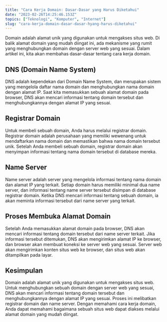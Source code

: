```yaml
---
title: "Cara Kerja Domain: Dasar-Dasar yang Harus Diketahui"
date: "2023-02-26T14:25:46.153Z"
topics: ["Teknologi", "Komputer", "Internet"]
slug: "cara-kerja-domain-dasar-dasar-hyang-harus-diketahui"
---
```


Domain adalah alamat unik yang digunakan untuk mengakses situs web. Di balik alamat domain yang mudah diingat ini, ada mekanisme yang rumit yang menghubungkan domain dengan server web yang sesuai. Dalam artikel ini, kita akan membahas dasar-dasar tentang cara kerja domain.

## DNS (Domain Name System)

DNS adalah kependekan dari Domain Name System, dan merupakan sistem yang mengelola daftar nama domain dan menghubungkan nama domain dengan alamat IP. Saat kita memasukkan sebuah alamat domain pada browser, DNS akan mencari informasi tentang domain tersebut dan menghubungkannya dengan alamat IP yang sesuai. 

## Registrar Domain

Untuk membeli sebuah domain, Anda harus melalui registrar domain. Registrar domain adalah perusahaan yang memiliki wewenang untuk mendaftarkan nama domain dan memastikan bahwa nama domain tersebut unik. Setelah Anda membeli sebuah domain, registrar domain akan menyimpan informasi tentang nama domain tersebut di database mereka.

## Name Server

Name server adalah server yang mengelola informasi tentang nama domain dan alamat IP yang terkait. Setiap domain harus memiliki minimal dua name server, dan informasi tentang name server tersebut disimpan di database registrar domain. Ketika DNS mencari informasi tentang sebuah domain, ia akan meminta informasi tersebut dari name server yang terkait.

## Proses Membuka Alamat Domain

Setelah Anda memasukkan alamat domain pada browser, DNS akan mencari informasi tentang domain tersebut dari name server terkait. Jika informasi tersebut ditemukan, DNS akan mengirimkan alamat IP ke browser, dan browser akan membuat koneksi ke server web yang sesuai. Server web akan mengirimkan konten situs web ke browser, dan situs web akan ditampilkan pada layar.

## Kesimpulan

Domain adalah alamat unik yang digunakan untuk mengakses situs web. Untuk menghubungkan sebuah domain dengan server web yang sesuai, DNS akan mencari informasi tentang domain tersebut dan menghubungkannya dengan alamat IP yang sesuai. Proses ini melibatkan registrar domain dan name server. Dengan memahami cara kerja domain, Anda dapat memahami bagaimana sebuah situs web dapat diakses melalui alamat domain yang mudah diingat.
